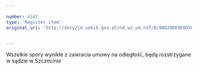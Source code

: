 ```yaml
---

number: 4142
type: 'Register item'
original_uri: 'http://decyzje.uokik.gov.pl/nd_wz_um.nsf/0/8AD20DE9E6D5016CC1257ADB0037C193?OpenDocument'


---
```


Wszelkie spory wynikłe z zawracia umowy na odległość, będą rozstrzygane w sądzie w Szczecinie
